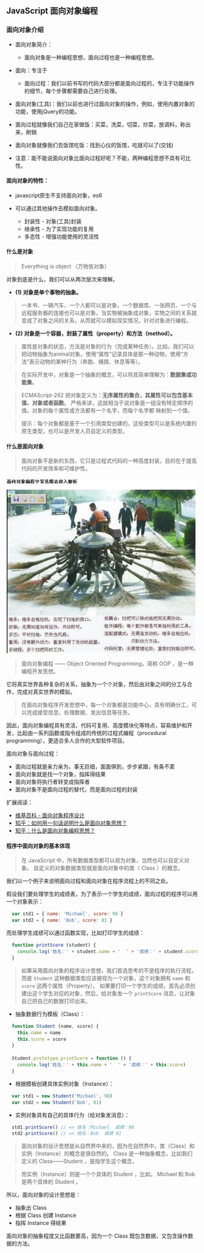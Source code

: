 ## JavaScript 面向对象编程

### 面向对象介绍
- 面向对象简介：
  - 面向对象是一种编程思想，面向过程也是一种编程思想。

- 面向：专注于
  - 面向过程：我们以前书写的代码大部分都是面向过程的，专注于功能操作的细节，每个步骤都需要自己进行处理。

- 面向对象(工具)：我们以前也进行过面向对象的操作，例如，使用内置对象的功能，使用jQuery的功能。


- 面向过程就像我们自己在家做饭：买菜，洗菜，切菜，炒菜，放调料，称出来，刷锅
- 面向对象就像我们去饭馆吃饭：找到心仪的饭馆，吃就可以了(交钱)


- 注意：能不能说面向对象比面向过程好呢？不能，两种编程思想不具有可比性。


#### 面向对象的特性：

- javascript原生不支持面向对象，es6
- 可以通过其他操作去模拟面向对象。

  - 封装性 - 对象(工具)封装
  - 继承性 - 为了实现功能的复用
  - 多态性 - 增强功能使用的灵活性 
  

#### 什么是对象

> Everything is object （万物皆对象）

对象到底是什么，我们可以从两次层次来理解。

- **(1) 对象是单个事物的抽象。**

> 一本书、一辆汽车、一个人都可以是对象，一个数据库、一张网页、一个与远程服务器的连接也可以是对象。当实物被抽象成对象，实物之间的关系就变成了对象之间的关系，从而就可以模拟现实情况，针对对象进行编程。

- **(2) 对象是一个容器，封装了属性（property）和方法（method）。**

> 属性是对象的状态，方法是对象的行为（完成某种任务）。比如，我们可以把动物抽象为animal对象，使用“属性”记录具体是那一种动物，使用“方法”表示动物的某种行为（奔跑、捕猎、休息等等）。


> 在实际开发中，对象是一个抽象的概念，可以将其简单理解为：**数据集或功能集**。

> ECMAScript-262 把对象定义为：**无序属性的集合，其属性可以包含基本值、对象或者函数**。
> 严格来讲，这就相当于说对象是一组没有特定顺序的值。对象的每个属性或方法都有一个名字，而每个名字都
映射到一个值。


> 提示：每个对象都是基于一个引用类型创建的，这些类型可以是系统内置的原生类型，也可以是开发人员自定义的类型。


#### 什么是面向对象

> 面向对象不是新的东西，它只是过程式代码的一种高度封装，目的在于提高代码的开发效率和可维护性。

![](../media/664ba37eeee9f4623c06c066867f1d38_r.jpg)
> 面向对象编程 —— Object Oriented Programming，简称 OOP ，是一种编程开发思想。

它将真实世界各种复杂的关系，抽象为一个个对象，然后由对象之间的分工与合作，完成对真实世界的模拟。

> 在面向对象程序开发思想中，每一个对象都是功能中心，具有明确分工，可以完成接受信息、处理数据、发出信息等任务。

因此，面向对象编程具有灵活、代码可复用、高度模块化等特点，容易维护和开发，比起由一系列函数或指令组成的传统的过程式编程（procedural programming），更适合多人合作的大型软件项目。

面向对象与面向过程：

- 面向过程就是亲力亲为，事无巨细，面面俱到，步步紧跟，有条不紊
- 面向对象就是找一个对象，指挥得结果
- 面向对象将执行者转变成指挥者
- 面向对象不是面向过程的替代，而是面向过程的封装




扩展阅读：

- [维基百科 - 面向对象程序设计](https://zh.wikipedia.org/wiki/%E9%9D%A2%E5%90%91%E5%AF%B9%E8%B1%A1%E7%A8%8B%E5%BA%8F%E8%AE%BE%E8%AE%A1)
- [知乎：如何用一句话说明什么是面向对象思想？](https://www.zhihu.com/question/19854505)
- [知乎：什么是面向对象编程思想？](https://www.zhihu.com/question/31021366)


#### 程序中面向对象的基本体现

> 在 JavaScript 中，所有数据类型都可以视为对象，当然也可以自定义对象。
自定义的对象数据类型就是面向对象中的类（ Class ）的概念。

我们以一个例子来说明面向过程和面向对象在程序流程上的不同之处。

假设我们要处理学生的成绩表，为了表示一个学生的成绩，面向过程的程序可以用一个对象表示：

```javascript
  var std1 = { name: 'Michael', score: 98 }
  var std2 = { name: 'Bob', score: 81 }
```


而处理学生成绩可以通过函数实现，比如打印学生的成绩：

```javascript
  function printScore (student) {
    console.log('姓名：' + student.name + '  ' + '成绩：' + student.score)
  }
```

> 如果采用面向对象的程序设计思想，我们首选思考的不是程序的执行流程，
而是 `Student` 这种数据类型应该被视为一个对象，这个对象拥有 `name` 和 `score` 这两个属性（Property）。
> 如果要打印一个学生的成绩，首先必须创建出这个学生对应的对象，然后，给对象发一个 `printScore` 消息，让对象自己把自己的数据打印出来。

- 抽象数据行为模板（Class）：
```javascript
  function Student (name, score) {
    this.name = name
    this.score = score
  }

  Student.prototype.printScore = function () {
    console.log('姓名：' + this.name + '  ' + '成绩：' + this.score)
  }
```

- 根据模板创建具体实例对象（Instance）：
```javascript
  var std1 = new Student('Michael', 98)
  var std2 = new Student('Bob', 81)
```

- 实例对象具有自己的具体行为（给对象发消息）：

```javascript
  std1.printScore() // => 姓名：Michael  成绩：98
  std2.printScore() // => 姓名：Bob  成绩 81
```
> 面向对象的设计思想是从自然界中来的，因为在自然界中，类（Class）和实例（Instance）的概念是很自然的。
Class 是一种抽象概念，比如我们定义的 Class——Student ，是指学生这个概念，

> 而实例（Instance）则是一个个具体的 Student ，比如， Michael 和 Bob 是两个具体的 Student 。

所以，面向对象的设计思想是：

- 抽象出 Class
- 根据 Class 创建 Instance
- 指挥 Instance 得结果

面向对象的抽象程度又比函数要高，因为一个 Class 既包含数据，又包含操作数据的方法。